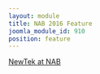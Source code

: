 ```yaml
---
layout: module
title: NAB 2016 Feature
joomla_module_id: 910
position: feature
---
```

<!-- module: NAB 2016 Feature --><a href="http://pages.newtek.com/NAB2016.html" class="ipwebcast-feature">
<!--<div class="content-container white-text">&nbsp;</div>--><span class="arrow-link"><span class="feature-hidden"></span>NewTek at NAB</span> </a>
